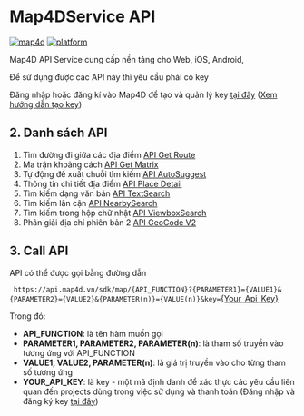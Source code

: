 # Map4DService API
[![map4d](https://img.shields.io/badge/map4d-service-orange)](https://map4d.vn/)
[![platform](https://img.shields.io/badge/platform-api-blueviolet.svg)](https://map4d.vn/)

Map4D API Service cung cấp nền tảng cho Web, iOS, Android,

Để sử dụng được các API này thì yêu cầu phải có key 

Đăng nhập hoặc đăng kí vào Map4D để tạo và quản lý key [tại đây](https://map.map4d.vn/) ([Xem hướng dẫn tạo key](addkey.md))


## 2. Danh sách API
1. Tìm đường đi giữa các địa điểm [API Get Route](api_route.md)
2. Ma trận khoảng cách [API Get Matrix](api_matrix.md)
3. Tự động đề xuất chuỗi tìm kiếm [API AutoSuggest](api_autosuggest.md)
4. Thông tin chi tiết địa điểm [API Place Detail](api_place_detail.md)
5. Tìm kiếm dạng văn bản [API TextSearch](api_text_search.md)
6. Tìm kiếm lân cận [API NearbySearch](api_nearby_search.md)
7. Tìm kiếm trong hộp chữ nhật [API ViewboxSearch](api_viewbox_search.md)
8. Phân giải địa chỉ phiên bản 2 [API GeoCode V2](api_geocode_v2.md)


## 3. Call API
API có thể được gọi bằng đường dẫn

`
https://api.map4d.vn/sdk/map/{API_FUNCTION}?{PARAMETER1}={VALUE1}&{PARAMETER2}={VALUE2}&{PARAMETER(n)}={VALUE(n)}&key=`[{Your_Api_Key}](https://map.map4d.vn/developer/key/add) 

Trong đó:
- **API_FUNCTION**: là tên hàm muốn gọi
- **PARAMETER1, PARAMETER2, PARAMETER(n)**: là tham số truyền vào tương ứng với API_FUNCTION
- **VALUE1, VALUE2, PARAMETER(n)**: là giá trị truyền vào cho từng tham số tương ứng
- **YOUR_API_KEY**: là key - một mã định danh để xác thực các yêu cầu liên quan đến projects dùng trong việc sử dụng và thanh toán (Đăng nhập và đăng ký key [tại đây](https://map.map4d.vn/developer/key/add))